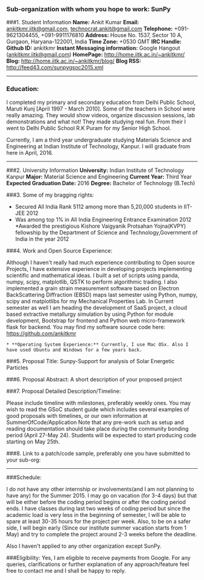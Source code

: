 ### Sub-organization with whom you hope to work: SunPy

###1. Student Information
**Name:** Ankit Kumar
**Email:** ankitkmr.iitk@gmail.com, technocrat.ankit@gmail.com
**Telephone:** +091-9621304455, +091-9911176810
**Address:** House No. 1537, Sector 10 A, Gurgaon, Haryana-122001, India
**Time Zone:** +0530 GMT
**IRC Handle:** 
**Github ID:** ankitkmr
**Instant Messaging information:** Google Hangout (ankitkmr.iitk@gmail.com)
**HomePage:** http://home.iitk.ac.in/~ankitkmr/
**Blog:** http://home.iitk.ac.in/~ankitkmr/blog/
**Blog RSS:**  http://feed43.com/sunpygsoc2015.xml

***
### Education:

I completed my primary and secondary education from Delhi Public School, Maruti Kunj [April 1997 - March 2010]. Some of the teachers in School were really amazing. They would show videos, organize discussion sessions, lab demonstrations and what not! They made studying real fun. From their I went to Delhi Public School R.K Puram for my Senior High School.

Currently, I am a third year undergraduate studying Materials Science and Engineering at Indian Institute of Technology, Kanpur. I will graduate from here in April, 2016.

***

###2. University Information
**University:** Indian Institute of Technology Kanpur
**Major:** Material Science and Engineering
**Current Year:** Third Year
**Expected Graduation Date:** 2016
**Degree:** Bachelor of Technology (B.Tech)

###3. Some of my bragging rights:

* Secured All India Rank 5112 among more than 5,20,000 students in IIT-JEE 2012
* Was among top 1% in All India Engineering Entrance Examination 2012
*Awarded the prestigious Kishore Vaigyanik Protsahan Yojna(KVPY) fellowship by the Department of Science and Technology,Government of India in the year 2012


###4. Work and Open Source Experience:

Although I haven't really had much experience contributing to Open source Projects, I have extensive experience in developing projects implementing scientific and mathematical ideas. I built a set of scripts using panda, numpy, scipy, matplotlib, QSTK to perform algorithmic trading. I also  implemented a grain strain measurement software based on Electron BackScattering Diffraction (EBSD) maps last semester using Python, numpy, scipy and matplotlibs for my Mechanical Properties Lab. In Current semester as well I am heading the development of SaaS project, a cloud based extractive metallurgy simulation by using Python for module development, Bootstrap for frontend and Python web micro-framework flask for backend. You may find my software source code here: https://github.com/ankitkmr

    * **Operating System Experience:** Currently, I use Mac OSx. Also I have used Ubuntu and Windows for a few years back.

###5. Proposal Title: Sunpy-Support for analysis of Solar Energetic Particles

###6. Proposal Abstract:
     A short description of your proposed project

###7. Proposal Detailed Description/Timeline:

Please include timeline with milestones, preferably weekly ones. You may wish to read the GSoC student guide which includes several examples of good proposals with timelines, or our own information at SummerOfCode/Application
Note that any pre-work such as setup and reading documentation should take place during the community bonding period (April 27-May 24). Students will be expected to start producing code starting on May 25th.

###8. Link to a patch/code sample, preferably one you have submitted to your sub-org:


***
###Schedule:

I do not have any other internship or involvements(and I am not planning to have any) for the Summer 2015. I may go on vacation (for 3-4 days) but that will be either before the coding period begins or after the coding period ends.
I have classes during last two weeks of coding period but since the academic load is very less in the beginning of semester, I will be able to spare at least 30-35 hours for the project per week. Also, to be on a safer side, I will begin early (Since our institute summer vacation starts from 1 May) and try to complete the project around 2-3 weeks before the deadline.

Also I haven't applied to any other organization except SunPy.

###Eligibility:
Yes, I am eligible to receive payments from Google.
For any queries, clarifications or further explanation of any approach/feature feel free to contact me and I shall be happy to reply.